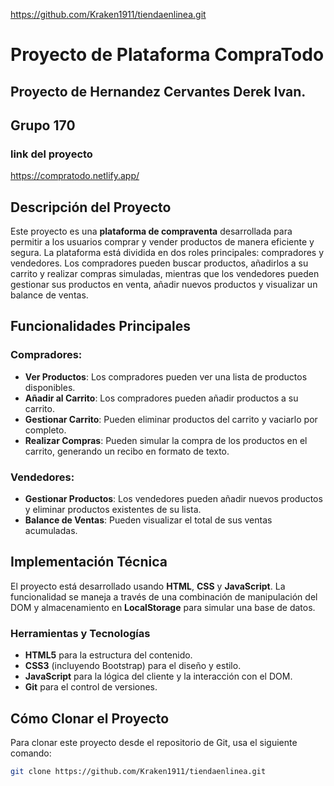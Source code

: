 https://github.com/Kraken1911/tiendaenlinea.git
# Proyecto de Plataforma CompraTodo
## Proyecto de Hernandez Cervantes Derek Ivan. 
## Grupo 170
### link del proyecto
 https://compratodo.netlify.app/
## Descripción del Proyecto

Este proyecto es una **plataforma de compraventa** desarrollada para permitir a los usuarios comprar y vender productos de manera eficiente y segura. La plataforma está dividida en dos roles principales: compradores y vendedores. Los compradores pueden buscar productos, añadirlos a su carrito y realizar compras simuladas, mientras que los vendedores pueden gestionar sus productos en venta, añadir nuevos productos y visualizar un balance de ventas.

## Funcionalidades Principales

### Compradores:
- **Ver Productos**: Los compradores pueden ver una lista de productos disponibles.
- **Añadir al Carrito**: Los compradores pueden añadir productos a su carrito.
- **Gestionar Carrito**: Pueden eliminar productos del carrito y vaciarlo por completo.
- **Realizar Compras**: Pueden simular la compra de los productos en el carrito, generando un recibo en formato de texto.

### Vendedores:
- **Gestionar Productos**: Los vendedores pueden añadir nuevos productos y eliminar productos existentes de su lista.
- **Balance de Ventas**: Pueden visualizar el total de sus ventas acumuladas.

## Implementación Técnica

El proyecto está desarrollado usando **HTML**, **CSS** y **JavaScript**. La funcionalidad se maneja a través de una combinación de manipulación del DOM y almacenamiento en **LocalStorage** para simular una base de datos.

### Herramientas y Tecnologías
- **HTML5** para la estructura del contenido.
- **CSS3** (incluyendo Bootstrap) para el diseño y estilo.
- **JavaScript** para la lógica del cliente y la interacción con el DOM.
- **Git** para el control de versiones.

## Cómo Clonar el Proyecto

Para clonar este proyecto desde el repositorio de Git, usa el siguiente comando:

```sh
git clone https://github.com/Kraken1911/tiendaenlinea.git


